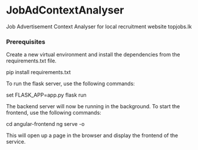 # JobAdContextAnalyser
Job Advertisement Context Analyser for local recruitment website topjobs.lk

### Prerequisites
Create a new virtual environment and install the dependencies from the requirements.txt file.

  pip install requirements.txt

To run the flask server, use the following commands:

  set FLASK_APP=app.py
  flask run

The backend server will now be running in the background. To start the frontend, use the following commands:

  cd angular-frontend
  ng serve -o

This will open up a page in the browser and display the frontend of the service.
